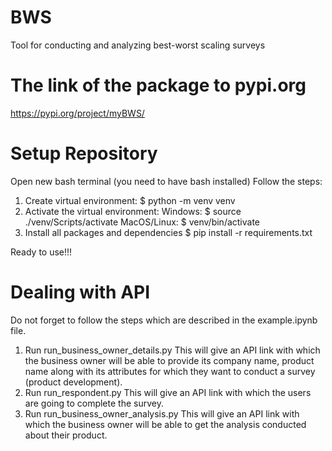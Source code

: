 # BWS
Tool for conducting and analyzing best-worst scaling surveys
# The link of the package to pypi.org
https://pypi.org/project/myBWS/

# Setup Repository

Open new bash terminal (you need to have bash installed)
Follow the steps:
1. Create virtual environment:
$ python -m venv venv
2. Activate the virtual environment:
Windows: $ source ./venv/Scripts/activate
MacOS/Linux: $ venv/bin/activate
3. Install all packages and dependencies
$ pip install -r requirements.txt

Ready to use!!!

# Dealing with API

Do not forget to follow the steps which are described in the example.ipynb file.

1. Run run_business_owner_details.py
This will give an API link with which the business owner will be able to provide its company name, product name along with its attributes for which they want to conduct a survey (product development).
2. Run run_respondent.py
This will give an API link with which the users are going to complete the survey. 
3. Run run_business_owner_analysis.py
This will give an API link with which the business owner will be able to get the analysis conducted about their product.